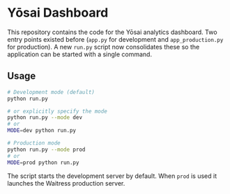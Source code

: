 # Yōsai Dashboard

This repository contains the code for the Yōsai analytics dashboard.  Two entry points existed before (`app.py` for development and `app_production.py` for production).  A new `run.py` script now consolidates these so the application can be started with a single command.

## Usage

```bash
# Development mode (default)
python run.py

# or explicitly specify the mode
python run.py --mode dev
# or
MODE=dev python run.py

# Production mode
python run.py --mode prod
# or
MODE=prod python run.py
```

The script starts the development server by default. When `prod` is used it launches the Waitress production server.
